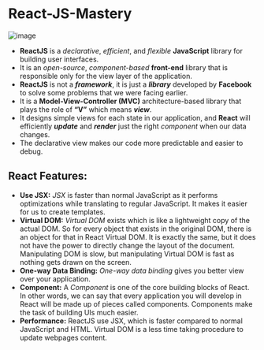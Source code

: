 # React-JS-Mastery
![image](https://github.com/kinshuk-code-1729/React-JS-Mastery/assets/90320839/2fa3adf8-e8bd-4f2f-a0d7-0a794d5b007f)


- **ReactJS** is a _declarative_, _efficient_, and _flexible_ **JavaScript** library for building user interfaces.
- It is an _open-source_, _component-based_ **front-end** library that is responsible only for the view layer of the application.
- **ReactJS** is not a **_framework_**, it is just a **_library_** developed by **Facebook** to solve some problems that we were facing earlier.
- It is a **Model-View-Controller (MVC)** architecture-based library that plays the role of **“V”** which means _**view**_.
- It designs simple views for each state in our application, and **React** will efficiently **_update_** and **_render_** just the right _component_ when our data changes.
- The declarative view makes our code more predictable and easier to debug.

## React Features:
- **Use JSX:** _JSX_ is faster than normal JavaScript as it performs optimizations while translating to regular JavaScript. It makes it easier for us to create templates.
- **Virtual DOM:** _Virtual DOM_ exists which is like a lightweight copy of the actual DOM. So for every object that exists in the original DOM, there is an object for that in React Virtual DOM. It is exactly the same, but it does not have the power to directly change the layout of the document. Manipulating DOM is slow, but manipulating Virtual DOM is fast as nothing gets drawn on the screen.
- **One-way Data Binding:** _One-way data binding_ gives you better view over your application.
- **Component:** A _Component_ is one of the core building blocks of React. In other words, we can say that every application you will develop in React will be made up of pieces called components. Components make the task of building UIs much easier.
- **Performance:** ReactJS use JSX, which is faster compared to normal JavaScript and HTML. Virtual DOM is a less time taking procedure to update webpages content.
